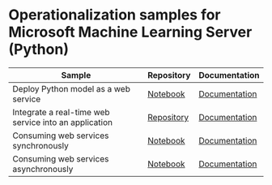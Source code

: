 # Operationalization samples for Microsoft Machine Learning Server (Python)

|Sample|Repository|Documentation|
|-|-|-|
|Deploy Python model as a web service|[Notebook](Quickstart_Publish_Python_Web_Service.ipynb)|[Documentation](https://docs.microsoft.com/en-us/machine-learning-server/operationalize/python/quickstart-deploy-python-web-service)|
|Integrate a real-time web service into an application|[Repository](Publish_Realtime_Web_Service_in_Python.ipynb)|[Documentation](https://docs.microsoft.com/en-us/machine-learning-server/operationalize/python/quickstart-application-integration-with-swagger)|
|Consuming web services synchronously|[Notebook](Explore_Consume_Python_Web_Services.ipynb)|[Documentation](https://docs.microsoft.com/en-us/machine-learning-server/operationalize/python/how-to-consume-web-services)|
|Consuming web services asynchronously|[Notebook](Explore_Batch_Consume_Python_Web_Services.ipynb)|[Documentation](https://docs.microsoft.com/en-us/machine-learning-server/operationalize/python/how-to-consume-web-services-async)|